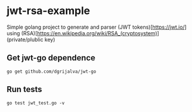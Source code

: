 # jwt-rsa-example

Simple golang project to generate and parser (JWT tokens)[https://jwt.io/] using (RSA)[https://en.wikipedia.org/wiki/RSA_(cryptosystem)] (private/plublic key)


## Get jwt-go dependence

    go get github.com/dgrijalva/jwt-go

## Run tests

    go test jwt_test.go -v

